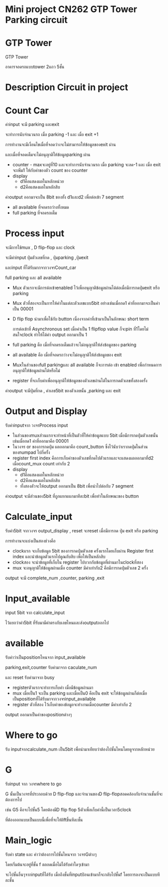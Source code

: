 # Mini project CN262 GTP Tower Parking circuit

# GTP Tower

GTP Tower 

อาคารจอดรถแบบtower 2แถว 5ชั้น

# Description Circuit in project
# Count Car

ค่าinput จะมี parking และexit

จะทำการนับจำนวนรถ เมื่อ parking -1 และ เมื่อ exit +1

การทำงานจะมีเงื่อนไขเมื่อที่จอดว่างจะไม่สามารถให้ข้อมูลของexit ผ่าน

และเมื่อที่จอดเต็มจะไม่อนุญาติให้ข้อมูลparking ผ่าน

- counter - maxจะอยู่ที่10 และจะทำการนับจำนวนรถ เมื่อ parking จะลด-1 และ เมื่อ exit จะเพิ่ม1 ให้กับค่าของตัว count ของ counter
- display
    - d1คือแสดงผลในหลักหน่วย
    - d2คือแสดงผลในหลักสิบ

ค่าoutput ออกมาจะเป็น 8bit ของทั้ง d1และd2 เพื่อต่อเข้า 7 segment

- all available ที่จอดรถว่างทั้งหมด
- full parking ที่จอดรถเต็ม

# Process input

จะมีการใช้mux , D flip-flop และ clock

จะมีค่าinput ปุ่มตัวเลขที่กด , ปุ่มparking ,ปุ่มexit

และinput ที่ได้รับมากจากวงจรCount_car

 full parking และ all available

- Mux ตัวแรกจะมีการต่อเข้าenabled ไว้เพื่ออนุญาติข้อมูลผ่านได้ต่อเมื่อมีการกดปุ่มexit หรือ parking
- Mux ตัวที่สองจะเป็นการให้ค่าในแต่ละตัวเลขแบบ5bit อย่างเช่นเมื่อกด1 ค่าที่ออกมาจะเป็นค่าเป็น 00001
- D flip flop นำมาเพื่อใช้กับ button เนื่องจากค่าที่เข้ามาเป็นในลักษณะ short term
    
    การต่อเข้าที่ Asynchronous set เมื่อค่าเป็น 1 flipflop value ก็จะpin ที่1โดยไม่สนใจclock ทำให้ได้ค่า output ออกมาเป็น 1
    
- full parking คือ เมื่อที่จอดรถเต็มแล้วจะไม่อนุญาติให้ส่งข้อมูลของ parking
- all available คือ  เมื่อที่จอดรถว่างจะไม่อนุญาติให้ส่งข้อมูลของ exit
- Muxในส่วนของfull parkingและ all available ก็จะการต่อ เข้า enabled เพื่อกำหนดการอนุญาติให้ข้อมูลผ่านได้หรือไม่
- register ที่จะเก็บค่าเพื่ออนุญาติให้ข้อมูลของตัวเลขผ่านได้ในการกดตัวเลขทั้งสองครั้ง

ค่าoutput จะมีปุ่มที่กด , ค่าเลข5bit ของตัวเลขนั้น ,parking และ exit

# Output and Display

รับค่าinputจาก วงจรProcess input 

- ในส่วนของmuxส่วนแรกจะทำหน้าที่เป็นตัวที่ให้ค่าข้อมูลแบบ 5bit เมื่อมีการกดปุ่มตัวเลขนั้น เช่นเมื่อกด1 ค่าที่ออกมาคือ 00001
- ในวงจร or ของการกดปุ่ม ผลออกมาคือ count_button ซึ่งไว้นับว่าเรากดปุ่มในส่วนของnumpad ไปกี่ครั้ง
- register first index  คือการเก็บค่าของตัวเลขที่กดไปตัวแรกและจะแสดงผลออกมาที่d2 เมื่อcount_mux count เท่ากับ 2
- display
    - d1คือแสดงผลในหลักหน่วย
    - d2คือแสดงผลในหลักสิบ
    - ทั้งสองตัวจะให้output ออกมาเป็น 8bit เพื่อนำไปต่อกับ 7 segment

ค่าoutput จะมีส่วนของ5bit ที่ถูกแยกแแกมาทีละbit เพื่อทำในลักษณะของ button

# Calculate_input

รับค่า5bit จากวงจร output_display , reset จะreset เมื่อมีการกด ปุ่ม exit หรือ parking

การทำงานจะแบ่งเป็นสองช่วงคือ

- clockแรก จะเก็บข้อมูล 5bit ของการกดปุ่มตัวเลข ครั้งแรกโดยเก็บผ่าน Register first index และนำข้อมูลตัวแรกไปคูณกับสิบ เพื่อให้เป็นหลักสิบ
- clockสอง จะนำข้อมูลที่เก็บใน register ไปบวกกับข้อมูลที่ผ่านมาในclockที่สอง
- mux จะอนุญาติให้ข้อมูลผ่านเมื่อ counter มีค่าเท่ากับ2 คือมีการกดปุ่มตัวเลข 2 ครั้ง

output จะมี complete_num ,counter, parking ,exit

# Input_available

input 5bit จาก calculate_input

ไว้แยกว่าค่า5bit ที่รับมามีค่าตรงกับเลขไหนและส่งoutputออกไป

# available

รับค่าว่าเป็นpositionไหนจาก input_available

parking,exit,counter รับค่ามาจาก caculate_num

และ reset รับค่ามาจาก busy

- registerตัวแรกจะทำการเก็บค่า เมื่อมีข้อมูลผ่านมา
- mux  เมื่อเป็น1 จะเป็น parking  และเมื่อเป็น0 คือเป็น exit จะให้ข้อมูลผ่านก็ต่อเมื่อ เป็นpositionที่ได้รับมาจากวงจรinput_available
- register ตัวที่สอง ไว้เก็บค่าของข้อมูลจะทำงานเมื่อcounter มีค่าเท่ากับ 2

output ออกมาเป็นค่าของpositionต่างๆ

# Where to go

รับ inputจากcalculate_num เป็น5bit เพื่อนำมาเทียบว่าต้องไปชั้นไหนโดยดูจากหลักหน่วย

# G

รับinput จาก วงจรwhere to go 

G นั้นเป็นวงจรที่ประกอบด้วย D flip-flop และจำนวนของD flip-flopสอดคล้องกับจำนวนชั้นที่จะต้องการไป

เช่น G5 คือจะไปชั้น5 โดยต้องมีD flip flop 5ตัวเพื่อเก็บค่านี้เป็นเวลา5clock

ที่ต้องออกแบบเป็นแบบนี้เพื่อที่จะให้liftขึ้นทีละชั้น

# Main_logic

รับค่า state และ ค่าว่าต้องการไปชั้นไหนจาก วงจรGต่างๆ

โดยเริ่มต้นจะอยู่ที่ชั้น f ตลอดเมื่อไม่ได้รับค่าใดๆเข้ามา

จะไปชั้นอื่นๆจากinputที่ได้รับ เมื่อถึงชั้นที่inputป้อนเข้ามาก็จะกลับไปชั้นf โดยการลงจะเป็นแบบทีละชั้น
